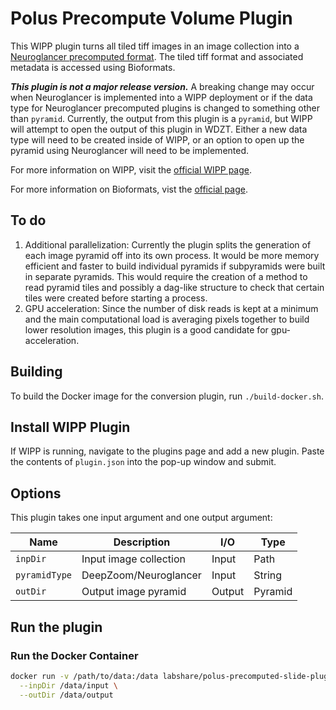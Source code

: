 # Polus Precompute Volume Plugin

This WIPP plugin turns all tiled tiff images in an image collection into a [Neuroglancer precomputed format](https://github.com/google/neuroglancer/tree/master/src/neuroglancer/datasource/precomputed). The tiled tiff format and associated metadata is accessed using Bioformats.

_**This plugin is not a major release version.**_ A breaking change may occur when Neuroglancer is implemented into a WIPP deployment or if the data type for Neuroglancer precomputed plugins is changed to something other than `pyramid`. Currently, the output from this plugin is a `pyramid`, but WIPP will attempt to open the output of this plugin in WDZT. Either a new data type will need to be created inside of WIPP, or an option to open up the pyramid using Neuroglancer will need to be implemented.

For more information on WIPP, visit the [official WIPP page](https://isg.nist.gov/deepzoomweb/software/wipp).

For more information on Bioformats, vist the [official page](https://www.openmicroscopy.org/bio-formats/).

## To do

1. Additional parallelization: Currently the plugin splits the generation of each image pyramid off into its own process. It would be more memory efficient and faster to build individual pyramids if subpyramids were built in separate pyramids. This would require the creation of a method to read pyramid tiles and possibly a dag-like structure to check that certain tiles were created before starting a process.
2. GPU acceleration: Since the number of disk reads is kept at a minimum and the main computational load is averaging pixels together to build lower resolution images, this plugin is a good candidate for gpu-acceleration.

## Building

To build the Docker image for the conversion plugin, run
`./build-docker.sh`.

## Install WIPP Plugin

If WIPP is running, navigate to the plugins page and add a new plugin. Paste the contents of `plugin.json` into the pop-up window and submit.

## Options

This plugin takes one input argument and one output argument:

| Name       | Description             | I/O    | Type |
|------------|-------------------------|--------|------|
| `inpDir`   | Input image collection  | Input  | Path |
| `pyramidType`   | DeepZoom/Neuroglancer  | Input  | String |
| `outDir`   | Output image pyramid    | Output | Pyramid |

## Run the plugin

### Run the Docker Container

```bash
docker run -v /path/to/data:/data labshare/polus-precomputed-slide-plugin \
  --inpDir /data/input \
  --outDir /data/output
```
